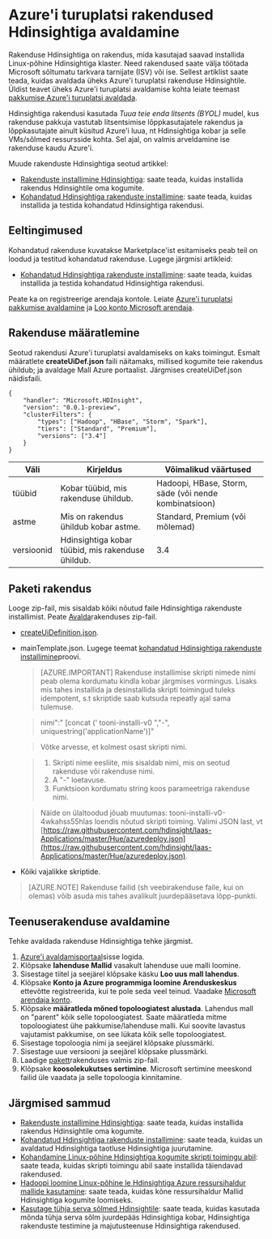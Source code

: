 <properties
    pageTitle="Hdinsightiga rakenduste avaldamine | Microsoft Azure'i"
    description="Saate teada, kuidas luua ja avaldada Hdinsightiga rakendused."
    services="hdinsight"
    documentationCenter=""
    authors="mumian"
    manager="jhubbard"
    editor="cgronlun"
    tags="azure-portal"/>

<tags
    ms.service="hdinsight"
    ms.devlang="na"
    ms.topic="hero-article"
    ms.tgt_pltfrm="na"
    ms.workload="big-data"
    ms.date="10/18/2016"
    ms.author="jgao"/>

# <a name="publish-hdinsight-applications-into-the-azure-marketplace"></a>Azure'i turuplatsi rakendused Hdinsightiga avaldamine

Rakenduse Hdinsightiga on rakendus, mida kasutajad saavad installida Linux-põhine Hdinsightiga klaster. Need rakendused saate välja töötada Microsoft sõltumatu tarkvara tarnijate (ISV) või ise. Sellest artiklist saate teada, kuidas avaldada üheks Azure'i turuplatsi rakenduse Hdinsightile.  Üldist teavet üheks Azure'i turuplatsi avaldamise kohta leiate teemast [pakkumise Azure'i turuplatsi avaldada](../marketplace-publishing/marketplace-publishing-getting-started.md).

Hdinsightiga rakendusi kasutada *Tuua teie enda litsents (BYOL)* mudel, kus rakenduse pakkuja vastutab litsentsimise lõppkasutajatele rakendus ja lõppkasutajate ainult küsitud Azure'i luua, nt Hdinsightiga kobar ja selle VMs/sõlmed ressursside kohta. Sel ajal, on valmis arveldamine ise rakenduse kaudu Azure'i.

Muude rakenduste Hdinsightiga seotud artikkel:

- [Rakenduste installimine Hdinsightiga](hdinsight-apps-install-applications.md): saate teada, kuidas installida rakendus Hdinsightile oma kogumite.
- [Kohandatud Hdinsightiga rakenduste installimine](hdinsight-apps-install-custom-applications.md): saate teada, kuidas installida ja testida kohandatud Hdinsightiga rakendusi.

 
## <a name="prerequisites"></a>Eeltingimused

Kohandatud rakenduse kuvatakse Marketplace'ist esitamiseks peab teil on loodud ja testitud kohandatud rakenduse. Lugege järgmisi artikleid:

- [Kohandatud Hdinsightiga rakenduste installimine](hdinsight-apps-install-custom-applications.md): saate teada, kuidas installida ja testida kohandatud Hdinsightiga rakendusi.

Peate ka on registreerige arendaja kontole. Leiate [Azure'i turuplatsi pakkumise avaldamine](../marketplace-publishing/marketplace-publishing-getting-started.md) ja [Loo konto Microsoft arendaja](../marketplace-publishing/marketplace-publishing-accounts-creation-registration.md).

## <a name="define-application"></a>Rakenduse määratlemine

Seotud rakendusi Azure'i turuplatsi avaldamiseks on kaks toimingut.  Esmalt määratlete **createUiDef.json** faili näitamaks, millised kogumite teie rakendus ühildub; ja avaldage Mall Azure portaalist. Järgmises createUiDef.json näidisfaili.

    {
        "handler": "Microsoft.HDInsight",
        "version": "0.0.1-preview",
        "clusterFilters": {
            "types": ["Hadoop", "HBase", "Storm", "Spark"],
            "tiers": ["Standard", "Premium"],
            "versions": ["3.4"]
        }
    }


|Väli  | Kirjeldus   | Võimalikud väärtused|
|-------|---------------|----------------|
|tüübid  | Kobar tüübid, mis rakenduse ühildub.    |Hadoopi, HBase, Storm, säde (või nende kombinatsioon)|
|astme  | Mis on rakendus ühildub kobar astme.    |Standard, Premium (või mõlemad)|
|versioonid|  Hdinsightiga kobar tüübid, mis rakenduse ühildub.    |3.4|

## <a name="package-application"></a>Paketi rakendus

Looge zip-fail, mis sisaldab kõiki nõutud faile Hdinsightiga rakenduste installimist. Peate [Avalda](#publish-application)rakenduses zip-fail.

- [createUiDefinition.json](#define-application).
- mainTemplate.json. Lugege teemat [kohandatud Hdinsightiga rakenduste installimine](hdinsight-apps-install-custom-applications.md)proovi.

    >[AZURE.IMPORTANT] Rakenduse installimise skripti nimede nimi peab olema kordumatu kindla kobar järgmises vormingus. Lisaks mis tahes installida ja desinstallida skripti toimingud tuleks idempotent, s.t skriptide saab kutsuda repeatly ajal sama tulemuse.
    
    >   nimi":" [concat (' tooni-installi-v0 ","-", uniquestring('applicationName')]"
        
    >Võtke arvesse, et kolmest osast skripti nimi.
        
    >   1. Skripti nime eesliite, mis sisaldab nimi, mis on seotud rakenduse või rakenduse nimi.
    >   2. A "-" loetavuse.
    >   3. Funktsioon kordumatu string koos parameetriga rakenduse nimi.

    >   Näide on ülaltoodud jõuab muutumas: tooni-installi-v0-4wkahss55hlas loendis nõutud skripti toiming. Valimi JSON last, vt [https://raw.githubusercontent.com/hdinsight/Iaas-Applications/master/Hue/azuredeploy.json](https://raw.githubusercontent.com/hdinsight/Iaas-Applications/master/Hue/azuredeploy.json).

- Kõiki vajalikke skriptide.

> [AZURE.NOTE] Rakenduse failid (sh veebirakenduse faile, kui on olemas) võib asuda mis tahes avalikult juurdepääsetava lõpp-punkti.

## <a name="publish-application"></a>Teenuserakenduse avaldamine

Tehke avaldada rakenduse Hdinsightiga tehke järgmist.

1. [Azure'i avaldamisportaal](https://publish.windowsazure.com/)sisse logida.
2. Klõpsake **lahenduse Mallid** vasakult lahenduse uue malli loomine.
3. Sisestage tiitel ja seejärel klõpsake käsku **Loo uus mall lahendus**.
3. Klõpsake **Konto ja Azure programmiga loomine Arenduskeskus** ettevõtte registreerida, kui te pole seda veel teinud.  Vaadake [Microsoft arendaja konto](../marketplace-publishing/marketplace-publishing-accounts-creation-registration.md).
4. Klõpsake **määratleda mõned topoloogiatest alustada**. Lahendus mall on "parent" kõik selle topoloogiatest. Saate määratleda mitme topoloogiatest ühe pakkumise/lahenduse malli. Kui soovite lavastus vajutamist pakkumise, on see lükata kõik selle topoloogiatest. 
4. Sisestage topoloogia nimi ja seejärel klõpsake plussmärki.
5. Sisestage uue versiooni ja seejärel klõpsake plussmärki.
6. Laadige [pakett](#package-application)rakenduses valmis zip-fail.  
7. Klõpsake **koosolekukutses sertimine**. Microsoft sertimine meeskond failid üle vaadata ja selle topoloogia kinnitamine.

## <a name="next-steps"></a>Järgmised sammud

- [Rakenduste installimine Hdinsightiga](hdinsight-apps-install-applications.md): saate teada, kuidas installida rakendus Hdinsightile oma kogumite.
- [Kohandatud Hdinsightiga rakenduste installimine](hdinsight-apps-install-custom-applications.md): saate teada, kuidas un avaldatud Hdinsightiga taotluse Hdinsightiga juurutamine.
- [Kohandamine Linux-põhine Hdinsightiga kogumite skripti toimingu abil](hdinsight-hadoop-customize-cluster-linux.md): saate teada, kuidas skripti toimingu abil saate installida täiendavad rakendused.
- [Hadoopi loomine Linux-põhine le Hdinsightiga Azure ressursihaldur mallide kasutamine](hdinsight-hadoop-create-linux-clusters-arm-templates.md): saate teada, kuidas kõne ressursihaldur Mallid Hdinsightiga kogumite loomiseks.
- [Kasutage tühja serva sõlmed Hdinsightile](hdinsight-apps-use-edge-node.md): saate teada, kuidas kasutada mõnda tühja serva sõlm juurdepääs Hdinsightiga kobar, Hdinsightiga rakenduste testimine ja majutusteenuse Hdinsightiga rakendused.

